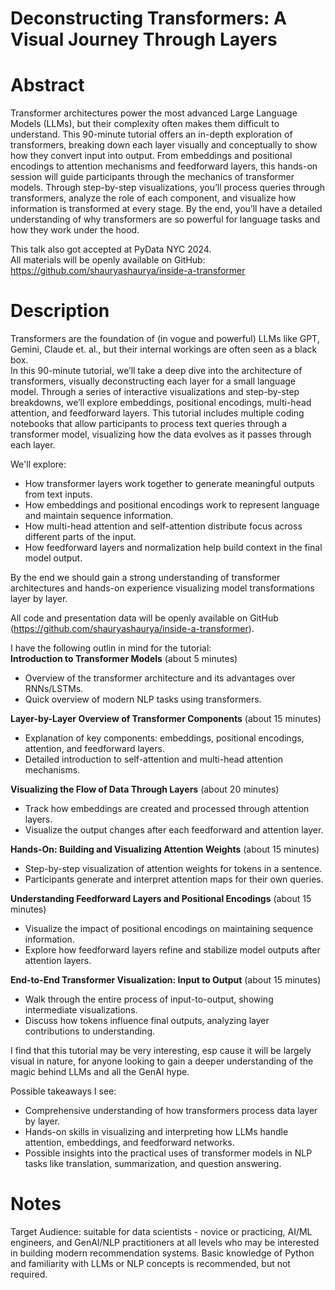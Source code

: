 # Deconstructing Transformers: A Visual Journey Through Layers
   
# Abstract  
  
Transformer architectures power the most advanced Large Language Models (LLMs), but their complexity often makes them difficult to understand. This 90-minute tutorial offers an in-depth exploration of transformers, breaking down each layer visually and conceptually to show how they convert input into output. From embeddings and positional encodings to attention mechanisms and feedforward layers, this hands-on session will guide participants through the mechanics of transformer models. Through step-by-step visualizations, you’ll process queries through transformers, analyze the role of each component, and visualize how information is transformed at every stage. By the end, you’ll have a detailed understanding of why transformers are so powerful for language tasks and how they work under the hood.  
  
This talk also got accepted at PyData NYC 2024.   
All materials will be openly available on GitHub: https://github.com/shauryashaurya/inside-a-transformer  
    
# Description  
  
Transformers are the foundation of (in vogue and powerful) LLMs like GPT, Gemini, Claude et. al., but their internal workings are often seen as a black box.  
In this 90-minute tutorial, we’ll take a deep dive into the architecture of transformers, visually deconstructing each layer for a small language model. Through a series of interactive visualizations and step-by-step breakdowns, we’ll explore embeddings, positional encodings, multi-head attention, and feedforward layers. This tutorial includes multiple coding notebooks that allow participants to process text queries through a transformer model, visualizing how the data evolves as it passes through each layer.

We'll explore:
* How transformer layers work together to generate meaningful outputs from text inputs.
* How embeddings and positional encodings work to represent language and maintain sequence information.
* How multi-head attention and self-attention distribute focus across different parts of the input.
* How feedforward layers and normalization help build context in the final model output.

By the end we should gain a strong understanding of transformer architectures and hands-on experience visualizing model transformations layer by layer.  

All code and presentation data will be openly available on GitHub (https://github.com/shauryashaurya/inside-a-transformer).  
  
I have the following outlin in mind for the tutorial:  
**Introduction to Transformer Models** (about 5 minutes)    
* Overview of the transformer architecture and its advantages over RNNs/LSTMs.    
* Quick overview of modern NLP tasks using transformers.
        
**Layer-by-Layer Overview of Transformer Components** (about 15 minutes)    
* Explanation of key components: embeddings, positional encodings, attention, and feedforward layers.    
* Detailed introduction to self-attention and multi-head attention mechanisms.
        
**Visualizing the Flow of Data Through Layers** (about 20 minutes)    
* Track how embeddings are created and processed through attention layers.    
* Visualize the output changes after each feedforward and attention layer.
        
**Hands-On: Building and Visualizing Attention Weights** (about 15 minutes)    
* Step-by-step visualization of attention weights for tokens in a sentence.    
* Participants generate and interpret attention maps for their own queries.
        
**Understanding Feedforward Layers and Positional Encodings** (about 15 minutes)    
* Visualize the impact of positional encodings on maintaining sequence information.    
* Explore how feedforward layers refine and stabilize model outputs after attention layers.
        
**End-to-End Transformer Visualization: Input to Output** (about 15 minutes)    
* Walk through the entire process of input-to-output, showing intermediate visualizations.    
* Discuss how tokens influence final outputs, analyzing layer contributions to understanding.  
  
I find that this tutorial may be very interesting, esp cause it will be largely visual in nature, for anyone looking to gain a deeper understanding of the magic behind LLMs and all the GenAI hype.    
  
Possible takeaways I see:  
* Comprehensive understanding of how transformers process data layer by layer.    
* Hands-on skills in visualizing and interpreting how LLMs handle attention, embeddings, and feedforward networks.    
* Possible insights into the practical uses of transformer models in NLP tasks like translation, summarization, and question answering.  
  
# Notes
Target Audience: suitable for data scientists - novice or practicing, AI/ML engineers, and GenAI/NLP practitioners at all levels who may be interested in building modern recommendation systems. Basic knowledge of Python and familiarity with LLMs or NLP concepts is recommended, but not required.    